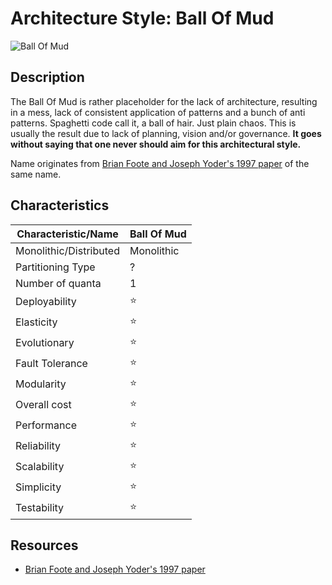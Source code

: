 # Architecture Style: Ball Of Mud

![Ball Of Mud](https://deviq.com/static/bbadac1df808c8af3ce29b22f2f7a5e8/08b4d/big-ball-of-mud-survivor.webp)

## Description

The Ball Of Mud is rather placeholder for the lack of architecture, resulting in a mess, lack of consistent application of patterns and a bunch of anti patterns. Spaghetti code call it, a ball of hair. Just plain chaos. This is usually the result due to lack of planning, vision and/or governance. **It goes without saying that one never should aim for this architectural style.**

Name originates from [Brian Foote and Joseph Yoder's 1997 paper](http://www.laputan.org/mud/) of the same name.

## Characteristics

| Characteristic/Name    | Ball Of Mud |
| ---                    | ---           | 
| Monolithic/Distributed | Monolithic    | 
| Partitioning Type      | ?             | 
| Number of quanta       | 1             | 
| Deployability          | ⭐           | 
| Elasticity             | ⭐           | 
| Evolutionary           | ⭐           | 
| Fault Tolerance        | ⭐           | 
| Modularity             | ⭐           | 
| Overall cost           | ⭐           | 
| Performance            | ⭐           |
| Reliability            | ⭐           |
| Scalability            | ⭐           | 
| Simplicity             | ⭐           |
| Testability            | ⭐           |

## Resources

* [Brian Foote and Joseph Yoder's 1997 paper](http://www.laputan.org/mud/)